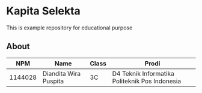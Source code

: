 # Kapita Selekta 
This is example repository for educational purpose
## About
NPM| Name| Class | Prodi
------------ | ------------- | ------------- | -------------
1144028| Diandita Wira Puspita| 3C| D4 Teknik Informatika Politeknik Pos Indonesia

